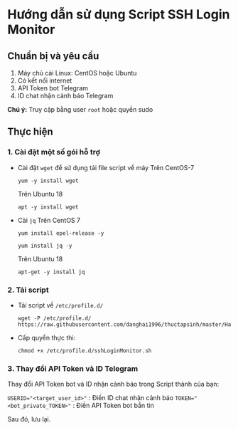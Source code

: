 # Hướng dẫn sử dụng Script SSH Login Monitor

## Chuẩn bị và yêu cầu
1. Máy chủ cài Linux: CentOS hoặc Ubuntu
2. Có kết nối internet
3. API Token bot Telegram
4. ID chat nhận cảnh báo Telegram

**Chú ý:** Truy cập bằng user `root` hoặc quyền sudo

## Thực hiện
### 1. Cài đặt một số gói hỗ trợ
- Cài đặt `wget` để sử dụng tải file script về máy
    Trên CentOS-7
    ```
    yum -y install wget
    ```
    Trên Ubuntu 18
    ```
    apt -y install wget
    ```
- Cài `jq`
    Trên CentOS 7
    ```
    yum install epel-release -y

    yum install jq -y
    ```

    Trên Ubuntu 18
    ```
    apt-get -y install jq
    ```

### 2. Tải script
- Tải script về `/etc/profile.d/`
    ```
    wget -P /etc/profile.d/ https://raw.githubusercontent.com/danghai1996/thuctapsinh/master/HaiDD/Script/SSHLoginMonitor/sshLoginMonitor.sh
    ```

- Cấp quyền thực thi:
    ```
    chmod +x /etc/profile.d/sshLoginMonitor.sh
    ```

### 3. Thay đổi API Token và ID Telegram
Thay đổi API Token bot và ID nhận cảnh báo trong Script thành của bạn:

`USERID="<target_user_id>"` : Điền ID chat nhận cảnh báo
`TOKEN="<bot_private_TOKEN>"` : Điền API Token bot bắn tin

Sau đó, lưu lại.